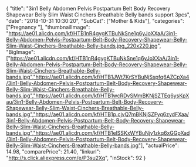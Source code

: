 {
	"title": "3in1 Belly Abdomen Pelvis Postpartum Belt Body Recovery Shapewear Belly Slim Waist Cinchers Breathable Belly bands support 3pcs",
	"date": "2018-10-31 10:30:20",
	"SubCat": ["Mother & Kids"],
	"categories": ["Pregnancy "],
	"thumbnailImage": "https://ae01.alicdn.com/kf/HTB1nR4gygKTBuNkSne1q6yJoXXaA/3in1-Belly-Abdomen-Pelvis-Postpartum-Belt-Body-Recovery-Shapewear-Belly-Slim-Waist-Cinchers-Breathable-Belly-bands.jpg_220x220.jpg",
	"BigImage": ["https://ae01.alicdn.com/kf/HTB1nR4gygKTBuNkSne1q6yJoXXaA/3in1-Belly-Abdomen-Pelvis-Postpartum-Belt-Body-Recovery-Shapewear-Belly-Slim-Waist-Cinchers-Breathable-Belly-bands.jpg","https://ae01.alicdn.com/kf/HTB1JWt7KrSYBuNjSspfq6AZCpXa4/3in1-Belly-Abdomen-Pelvis-Postpartum-Belt-Body-Recovery-Shapewear-Belly-Slim-Waist-Cinchers-Breathable-Belly-bands.jpg","https://ae01.alicdn.com/kf/HTB1wcRDvSMmBKNjSZTEq6ysKpXau/3in1-Belly-Abdomen-Pelvis-Postpartum-Belt-Body-Recovery-Shapewear-Belly-Slim-Waist-Cinchers-Breathable-Belly-bands.jpg","https://ae01.alicdn.com/kf/HTB1p.cjvQ7mBKNjSZFyq6zydFXaa/3in1-Belly-Abdomen-Pelvis-Postpartum-Belt-Body-Recovery-Shapewear-Belly-Slim-Waist-Cinchers-Breathable-Belly-bands.jpg","https://ae01.alicdn.com/kf/HTB1elSSKxWYBuNjy1zkq6xGGpXad/3in1-Belly-Abdomen-Pelvis-Postpartum-Belt-Body-Recovery-Shapewear-Belly-Slim-Waist-Cinchers-Breathable-Belly-bands.jpg"],
	"actualPrice": 14.98,
	"comparePrice": 21.40,
	"linkurl": "http://s.click.aliexpress.com/e/P3su2Xq",
	"inStock": 92
}
